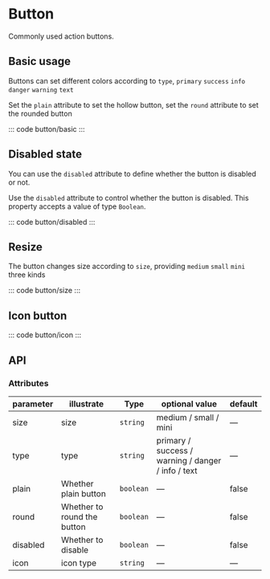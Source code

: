 <script setup>
import basic from 'exam/button/basic.vue'
import disabled from 'exam/button/disabled.vue'
import size from 'exam/button/size.vue'
import icon from 'exam/button/icon.vue'
</script>

# Button

Commonly used action buttons.

## Basic usage

Buttons can set different colors according to `type`, `primary` `success` `info` `danger` `warning` `text`

Set the `plain` attribute to set the hollow button, set the `round` attribute to set the rounded button

::: code button/basic
<basic></basic>
:::

## Disabled state

You can use the `disabled` attribute to define whether the button is disabled or not.

Use the `disabled` attribute to control whether the button is disabled. This property accepts a value of type `Boolean`.

::: code button/disabled
<disabled></disabled>
:::

## Resize

The button changes size according to `size`, providing `medium` `small` `mini` three kinds

::: code button/size
<size></size>
:::

## Icon button

::: code button/icon
<icon></icon>
:::

## API

### Attributes

| parameter | illustrate                  | Type      | optional value                                     | default |
| --------- | --------------------------- | --------- | -------------------------------------------------- | ------- |
| size      | size                        | `string`  | medium / small / mini                              | —       |
| type      | type                        | `string`  | primary / success / warning / danger / info / text | —       |
| plain     | Whether plain button        | `boolean` | —                                                  | false   |
| round     | Whether to round the button | `boolean` | —                                                  | false   |
| disabled  | Whether to disable          | `boolean` | —                                                  | false   |
| icon      | icon type                   | `string`  | —                                                  | —       |

